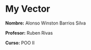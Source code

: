 # My Vector

**Nombre:** Alonso Winston Barrios Silva

**Profesor:** Ruben Rivas

**Curso:** POO II

